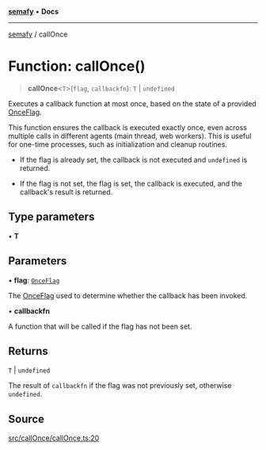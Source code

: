 [**semafy**](../README.md) • **Docs**

***

[semafy](../globals.md) / callOnce

# Function: callOnce()

> **callOnce**\<`T`\>(`flag`, `callbackfn`): `T` \| `undefined`

Executes a callback function at most once, based on the state of a provided [OnceFlag](../classes/OnceFlag.md).

This function ensures the callback is executed exactly once, even across multiple
calls in different agents (main thread, web workers). This is useful for one-time
processes, such as initialization and cleanup routines.

- If the flag is already set, the callback is not executed and `undefined` is returned.

- If the flag is not set, the flag is set, the callback is executed, and the callback's
result is returned.

## Type parameters

• **T**

## Parameters

• **flag**: [`OnceFlag`](../classes/OnceFlag.md)

The [OnceFlag](../classes/OnceFlag.md) used to determine whether the callback has been invoked.

• **callbackfn**

A function that will be called if the flag has not been set.

## Returns

`T` \| `undefined`

The result of `callbackfn` if the flag was not previously set, otherwise `undefined`.

## Source

[src/callOnce/callOnce.ts:20](https://github.com/havelessbemore/semafy/blob/51b7924eee2692d3840b3a9f9e7614a75a8ef8d6/src/callOnce/callOnce.ts#L20)
